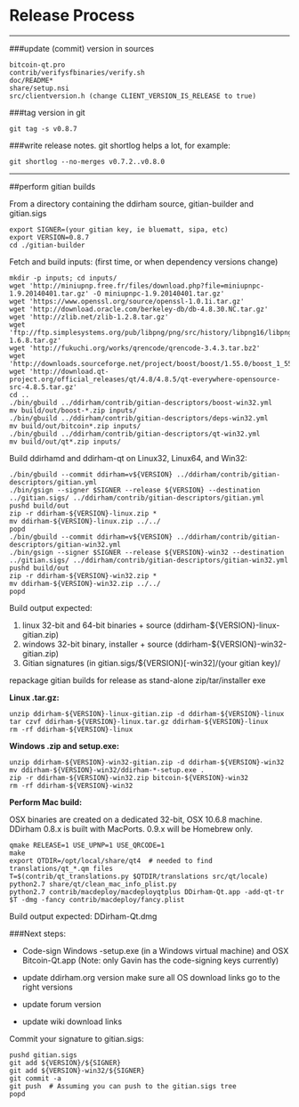 Release Process
====================

* * *

###update (commit) version in sources


	bitcoin-qt.pro
	contrib/verifysfbinaries/verify.sh
	doc/README*
	share/setup.nsi
	src/clientversion.h (change CLIENT_VERSION_IS_RELEASE to true)

###tag version in git

	git tag -s v0.8.7

###write release notes. git shortlog helps a lot, for example:

	git shortlog --no-merges v0.7.2..v0.8.0

* * *

##perform gitian builds

 From a directory containing the ddirham source, gitian-builder and gitian.sigs
  
	export SIGNER=(your gitian key, ie bluematt, sipa, etc)
	export VERSION=0.8.7
	cd ./gitian-builder

 Fetch and build inputs: (first time, or when dependency versions change)

	mkdir -p inputs; cd inputs/
	wget 'http://miniupnp.free.fr/files/download.php?file=miniupnpc-1.9.20140401.tar.gz' -O miniupnpc-1.9.20140401.tar.gz'
	wget 'https://www.openssl.org/source/openssl-1.0.1i.tar.gz'
	wget 'http://download.oracle.com/berkeley-db/db-4.8.30.NC.tar.gz'
	wget 'http://zlib.net/zlib-1.2.8.tar.gz'
	wget 'ftp://ftp.simplesystems.org/pub/libpng/png/src/history/libpng16/libpng-1.6.8.tar.gz'
	wget 'http://fukuchi.org/works/qrencode/qrencode-3.4.3.tar.bz2'
	wget 'http://downloads.sourceforge.net/project/boost/boost/1.55.0/boost_1_55_0.tar.bz2'
	wget 'http://download.qt-project.org/official_releases/qt/4.8/4.8.5/qt-everywhere-opensource-src-4.8.5.tar.gz'
	cd ..
	./bin/gbuild ../ddirham/contrib/gitian-descriptors/boost-win32.yml
	mv build/out/boost-*.zip inputs/
	./bin/gbuild ../ddirham/contrib/gitian-descriptors/deps-win32.yml
	mv build/out/bitcoin*.zip inputs/
	./bin/gbuild ../ddirham/contrib/gitian-descriptors/qt-win32.yml
	mv build/out/qt*.zip inputs/

 Build ddirhamd and ddirham-qt on Linux32, Linux64, and Win32:
  
	./bin/gbuild --commit ddirham=v${VERSION} ../ddirham/contrib/gitian-descriptors/gitian.yml
	./bin/gsign --signer $SIGNER --release ${VERSION} --destination ../gitian.sigs/ ../ddirham/contrib/gitian-descriptors/gitian.yml
	pushd build/out
	zip -r ddirham-${VERSION}-linux.zip *
	mv ddirham-${VERSION}-linux.zip ../../
	popd
	./bin/gbuild --commit ddirham=v${VERSION} ../ddirham/contrib/gitian-descriptors/gitian-win32.yml
	./bin/gsign --signer $SIGNER --release ${VERSION}-win32 --destination ../gitian.sigs/ ../ddirham/contrib/gitian-descriptors/gitian-win32.yml
	pushd build/out
	zip -r ddirham-${VERSION}-win32.zip *
	mv ddirham-${VERSION}-win32.zip ../../
	popd

  Build output expected:

  1. linux 32-bit and 64-bit binaries + source (ddirham-${VERSION}-linux-gitian.zip)
  2. windows 32-bit binary, installer + source (ddirham-${VERSION}-win32-gitian.zip)
  3. Gitian signatures (in gitian.sigs/${VERSION}[-win32]/(your gitian key)/

repackage gitian builds for release as stand-alone zip/tar/installer exe

**Linux .tar.gz:**

	unzip ddirham-${VERSION}-linux-gitian.zip -d ddirham-${VERSION}-linux
	tar czvf ddirham-${VERSION}-linux.tar.gz ddirham-${VERSION}-linux
	rm -rf ddirham-${VERSION}-linux

**Windows .zip and setup.exe:**

	unzip ddirham-${VERSION}-win32-gitian.zip -d ddirham-${VERSION}-win32
	mv ddirham-${VERSION}-win32/ddirham-*-setup.exe .
	zip -r ddirham-${VERSION}-win32.zip bitcoin-${VERSION}-win32
	rm -rf ddirham-${VERSION}-win32

**Perform Mac build:**

  OSX binaries are created on a dedicated 32-bit, OSX 10.6.8 machine.
  DDirham 0.8.x is built with MacPorts.  0.9.x will be Homebrew only.

	qmake RELEASE=1 USE_UPNP=1 USE_QRCODE=1
	make
	export QTDIR=/opt/local/share/qt4  # needed to find translations/qt_*.qm files
	T=$(contrib/qt_translations.py $QTDIR/translations src/qt/locale)
	python2.7 share/qt/clean_mac_info_plist.py
	python2.7 contrib/macdeploy/macdeployqtplus DDirham-Qt.app -add-qt-tr $T -dmg -fancy contrib/macdeploy/fancy.plist

 Build output expected: DDirham-Qt.dmg

###Next steps:

* Code-sign Windows -setup.exe (in a Windows virtual machine) and
  OSX Bitcoin-Qt.app (Note: only Gavin has the code-signing keys currently)

* update ddirham.org version
  make sure all OS download links go to the right versions

* update forum version

* update wiki download links

Commit your signature to gitian.sigs:

	pushd gitian.sigs
	git add ${VERSION}/${SIGNER}
	git add ${VERSION}-win32/${SIGNER}
	git commit -a
	git push  # Assuming you can push to the gitian.sigs tree
	popd

